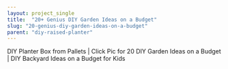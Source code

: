 ```yaml
---
layout: project_single
title:  "20+ Genius DIY Garden Ideas on a Budget"
slug: "20-genius-diy-garden-ideas-on-a-budget"
parent: "diy-raised-planter"
---
```

DIY Planter Box from Pallets | Click Pic for 20 DIY Garden Ideas on a Budget | DIY Backyard Ideas on a Budget for Kids